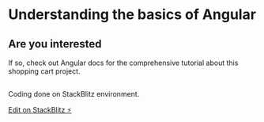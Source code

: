 # Understanding the basics of Angular

## Are you interested

If so, check out Angular docs for the comprehensive tutorial about this shopping cart project.

##

Coding done on StackBlitz environment.

[Edit on StackBlitz ⚡️](https://stackblitz.com/edit/angular-hsph8c)
